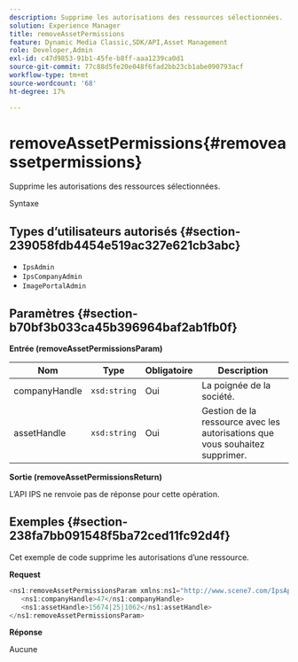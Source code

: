 ```yaml
---
description: Supprime les autorisations des ressources sélectionnées.
solution: Experience Manager
title: removeAssetPermissions
feature: Dynamic Media Classic,SDK/API,Asset Management
role: Developer,Admin
exl-id: c47d9853-91b1-45fe-b8ff-aaa1239ca0d1
source-git-commit: 77c88d5fe20e048f6fad2bb23cb1abe090793acf
workflow-type: tm+mt
source-wordcount: '68'
ht-degree: 17%

---
```


# removeAssetPermissions{#removeassetpermissions}

Supprime les autorisations des ressources sélectionnées.

Syntaxe

## Types d’utilisateurs autorisés {#section-239058fdb4454e519ac327e621cb3abc}

* `IpsAdmin`
* `IpsCompanyAdmin`
* `ImagePortalAdmin`

## Paramètres {#section-b70bf3b033ca45b396964baf2ab1fb0f}

**Entrée (removeAssetPermissionsParam)**

| Nom | Type | Obligatoire | Description |
|---|---|---|---|
| companyHandle | `xsd:string` | Oui | La poignée de la société. |
| assetHandle | `xsd:string` | Oui | Gestion de la ressource avec les autorisations que vous souhaitez supprimer. |

**Sortie (removeAssetPermissionsReturn)**

L’API IPS ne renvoie pas de réponse pour cette opération.

## Exemples {#section-238fa7bb091548f5ba72ced11fc92d4f}

Cet exemple de code supprime les autorisations d’une ressource.

**Request**

```java
<ns1:removeAssetPermissionsParam xmlns:ns1="http://www.scene7.com/IpsApi/xsd">
   <ns1:companyHandle>47</ns1:companyHandle>
   <ns1:assetHandle>15674|25|1062</ns1:assetHandle>
</ns1:removeAssetPermissionsParam>
```

**Réponse**

Aucune
